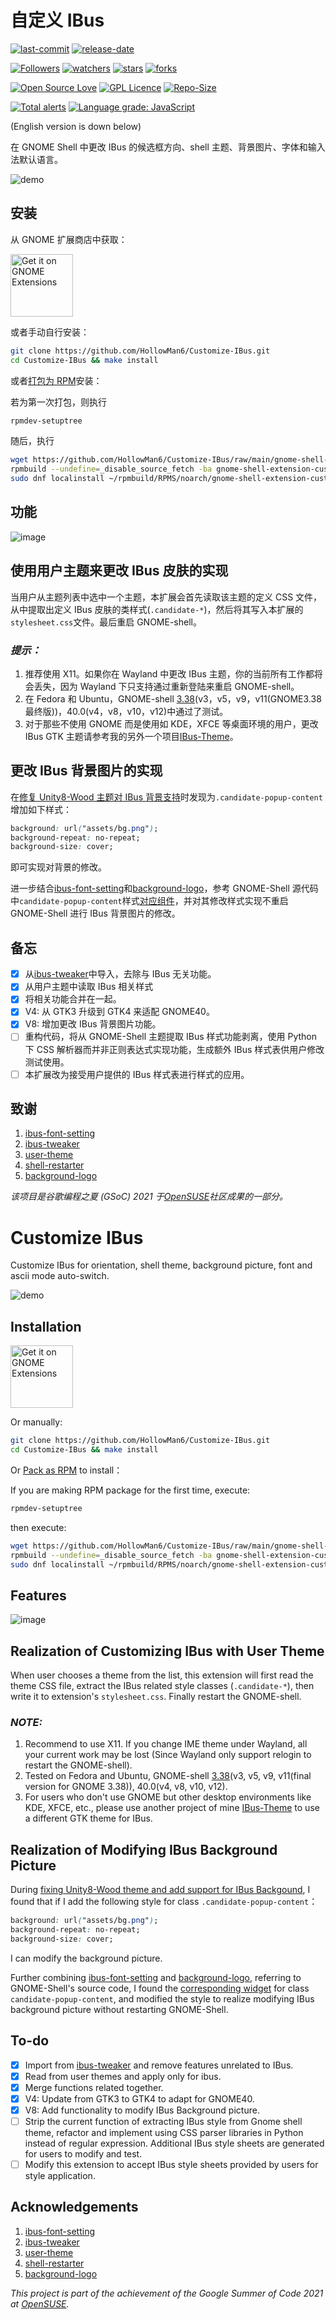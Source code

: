 # 自定义 IBus

[![last-commit](https://img.shields.io/github/last-commit/HollowMan6/Customize-IBus)](https://github.com/HollowMan6/Customize-IBus/graphs/commit-activity)
[![release-date](https://img.shields.io/github/release-date/HollowMan6/Customize-IBus)](../../releases)

[![Followers](https://img.shields.io/github/followers/HollowMan6?style=social)](https://github.com/HollowMan6?tab=followers)
[![watchers](https://img.shields.io/github/watchers/HollowMan6/Customize-IBus?style=social)](https://github.com/HollowMan6/Customize-IBus/watchers)
[![stars](https://img.shields.io/github/stars/HollowMan6/Customize-IBus?style=social)](https://github.com/HollowMan6/Customize-IBus/stargazers)
[![forks](https://img.shields.io/github/forks/HollowMan6/Customize-IBus?style=social)](https://github.com/HollowMan6/Customize-IBus/network/members)

[![Open Source Love](https://img.shields.io/badge/-%E2%9D%A4%20Open%20Source-Green?style=flat-square&logo=Github&logoColor=white&link=https://hollowman6.github.io/fund.html)](https://hollowman6.github.io/fund.html)
[![GPL Licence](https://img.shields.io/badge/license-GPL-blue)](https://opensource.org/licenses/GPL-3.0/)
[![Repo-Size](https://img.shields.io/github/repo-size/HollowMan6/Customize-IBus.svg)](https://github.com/HollowMan6/Customize-IBus/archive/main.zip)

[![Total alerts](https://img.shields.io/lgtm/alerts/g/HollowMan6/Customize-IBus.svg?logo=lgtm&logoWidth=18)](https://lgtm.com/projects/g/HollowMan6/Customize-IBus/alerts/)
[![Language grade: JavaScript](https://img.shields.io/lgtm/grade/javascript/g/HollowMan6/Customize-IBus.svg?logo=lgtm&logoWidth=18)](https://lgtm.com/projects/g/HollowMan6/Customize-IBus/context:javascript)

(English version is down below)

在 GNOME Shell 中更改 IBus 的候选框方向、shell 主题、背景图片、字体和输入法默认语言。

![demo](img/demo.png)

## 安装

从 GNOME 扩展商店中获取：

[<img src="https://raw.githubusercontent.com/andyholmes/gnome-shell-extensions-badge/master/get-it-on-ego.svg?sanitize=true" alt="Get it on GNOME Extensions" height="100" align="middle">][ego]

或者手动自行安装：

```bash
git clone https://github.com/HollowMan6/Customize-IBus.git
cd Customize-IBus && make install
```

或者[打包为 RPM](https://rpm-packaging-guide.github.io/)安装：

若为第一次打包，则执行

```bash
rpmdev-setuptree
```

随后，执行

```bash
wget https://github.com/HollowMan6/Customize-IBus/raw/main/gnome-shell-extension-customize-ibus.spec
rpmbuild --undefine=_disable_source_fetch -ba gnome-shell-extension-customize-ibus.spec
sudo dnf localinstall ~/rpmbuild/RPMS/noarch/gnome-shell-extension-customize-ibus-*.noarch.rpm
```

## 功能

![image](img/preference.png)

## 使用用户主题来更改 IBus 皮肤的实现

当用户从主题列表中选中一个主题，本扩展会首先读取该主题的定义 CSS 文件，从中提取出定义 IBus 皮肤的类样式(`.candidate-*`)，然后将其写入本扩展的`stylesheet.css`文件。最后重启 GNOME-shell。

### _提示：_

1. 推荐使用 X11。如果你在 Wayland 中更改 IBus 主题，你的当前所有工作都将会丢失，因为 Wayland 下只支持通过重新登陆来重启 GNOME-shell。
2. 在 Fedora 和 Ubuntu，GNOME-shell [3.38](../../tree/3.38)(v3，v5，v9，v11(GNOME3.38 最终版))，40.0(v4，v8，v10，v12)中通过了测试。
3. 对于那些不使用 GNOME 而是使用如 KDE，XFCE 等桌面环境的用户，更改 IBus GTK 主题请参考我的另外一个项目[IBus-Theme](https://github.com/HollowMan6/IBus-Theme)。

## 更改 IBus 背景图片的实现

在[修复 Unity8-Wood 主题对 IBus 背景支持](https://github.com/openSUSE/mentoring/issues/158#issuecomment-813837436)时发现为`.candidate-popup-content`增加如下样式：

```css
background: url("assets/bg.png");
background-repeat: no-repeat;
background-size: cover;
```

即可实现对背景的修改。

进一步结合[ibus-font-setting](https://extensions.gnome.org/extension/1121/ibus-font-setting/)和[background-logo](https://pagure.io/background-logo-extension)，参考 GNOME-Shell 源代码中`candidate-popup-content`样式[对应组件](https://gitlab.gnome.org/GNOME/gnome-shell/-/blob/master/js/ui/ibusCandidatePopup.js#L154)，并对其修改样式实现不重启 GNOME-Shell 进行 IBus 背景图片的修改。

## 备忘

- [x] 从[ibus-tweaker](https://github.com/tuberry/ibus-tweaker)中导入，去除与 IBus 无关功能。
- [x] 从用户主题中读取 IBus 相关样式
- [x] 将相关功能合并在一起。
- [x] V4: 从 GTK3 升级到 GTK4 来适配 GNOME40。
- [x] V8: 增加更改 IBus 背景图片功能。
- [ ] 重构代码，将从 GNOME-Shell 主题提取 IBus 样式功能剥离，使用 Python 下 CSS 解析器而并非正则表达式实现功能，生成额外 IBus 样式表供用户修改测试使用。
- [ ] 本扩展改为接受用户提供的 IBus 样式表进行样式的应用。

## 致谢

1. [ibus-font-setting](https://extensions.gnome.org/extension/1121/ibus-font-setting/)
2. [ibus-tweaker](https://github.com/tuberry/ibus-tweaker)
3. [user-theme](https://gitlab.gnome.org/GNOME/gnome-shell-extensions/-/tree/master/extensions/user-theme)
4. [shell-restarter](https://github.com/koolskateguy89/gnome-shell-extension-shell-restarter)
5. [background-logo](https://pagure.io/background-logo-extension)

_该项目是谷歌编程之夏 (GSoC) 2021 于[OpenSUSE](https://github.com/openSUSE/mentoring/issues/158)社区成果的一部分。_

# Customize IBus

Customize IBus for orientation, shell theme, background picture, font and ascii mode auto-switch.

![demo](img/demo-en.png)

## Installation

[<img src="https://raw.githubusercontent.com/andyholmes/gnome-shell-extensions-badge/master/get-it-on-ego.svg?sanitize=true" alt="Get it on GNOME Extensions" height="100" align="middle">][ego]

Or manually:

```bash
git clone https://github.com/HollowMan6/Customize-IBus.git
cd Customize-IBus && make install
```

Or [Pack as RPM](https://rpm-packaging-guide.github.io/) to install：

If you are making RPM package for the first time, execute:

```bash
rpmdev-setuptree
```

then execute:

```bash
wget https://github.com/HollowMan6/Customize-IBus/raw/main/gnome-shell-extension-customize-ibus.spec
rpmbuild --undefine=_disable_source_fetch -ba gnome-shell-extension-customize-ibus.spec
sudo dnf localinstall ~/rpmbuild/RPMS/noarch/gnome-shell-extension-customize-ibus-*.noarch.rpm
```

## Features

![image](img/preference-en.png)

## Realization of Customizing IBus with User Theme

When user chooses a theme from the list, this extension will first read the theme CSS file, extract the IBus related style classes (`.candidate-*`), then write it to extension's `stylesheet.css`. Finally restart the GNOME-shell.

### _NOTE:_

1. Recommend to use X11. If you change IME theme under Wayland, all your current work may be lost (Since Wayland only support relogin to restart the GNOME-shell).
2. Tested on Fedora and Ubuntu, GNOME-shell [3.38](../../tree/3.38)(v3, v5, v9, v11(final version for GNOME 3.38)), 40.0(v4, v8, v10, v12).
3. For users who don't use GNOME but other desktop environments like KDE, XFCE, etc., please use another project of mine [IBus-Theme](https://github.com/HollowMan6/IBus-Theme) to use a different GTK theme for IBus.

## Realization of Modifying IBus Background Picture

During [fixing Unity8-Wood theme and add support for IBus Backgound](https://github.com/openSUSE/mentoring/issues/158#issuecomment-813837436), I found that if I add the following style for class `.candidate-popup-content`：

```css
background: url("assets/bg.png");
background-repeat: no-repeat;
background-size: cover;
```

I can modify the background picture.

Further combining [ibus-font-setting](https://extensions.gnome.org/extension/1121/ibus-font-setting/) and [background-logo](https://pagure.io/background-logo-extension), referring to GNOME-Shell's source code, I found the [corresponding widget](https://gitlab.gnome.org/GNOME/gnome-shell/-/blob/master/js/ui/ibusCandidatePopup.js#L154) for class `candidate-popup-content`, and modified the style to realize modifying IBus background picture without restarting GNOME-Shell.

## To-do

- [x] Import from [ibus-tweaker](https://github.com/tuberry/ibus-tweaker) and remove features unrelated to IBus.
- [x] Read from user themes and apply only for ibus.
- [x] Merge functions related together.
- [x] V4: Update from GTK3 to GTK4 to adapt for GNOME40.
- [x] V8: Add functionality to modify IBus Background picture.
- [ ] Strip the current function of extracting IBus style from Gnome shell theme, refactor and implement using CSS parser libraries in Python instead of regular expression. Additional IBus style sheets are generated for users to modify and test.
- [ ] Modify this extension to accept IBus style sheets provided by users for style application.

## Acknowledgements

1. [ibus-font-setting](https://extensions.gnome.org/extension/1121/ibus-font-setting/)
2. [ibus-tweaker](https://github.com/tuberry/ibus-tweaker)
3. [user-theme](https://gitlab.gnome.org/GNOME/gnome-shell-extensions/-/tree/master/extensions/user-theme)
4. [shell-restarter](https://github.com/koolskateguy89/gnome-shell-extension-shell-restarter)
5. [background-logo](https://pagure.io/background-logo-extension)

_This project is part of the achievement of the Google Summer of Code 2021 at [OpenSUSE](https://github.com/openSUSE/mentoring/issues/158)._

[ego]: https://extensions.gnome.org/extension/4112/customize-ibus/

